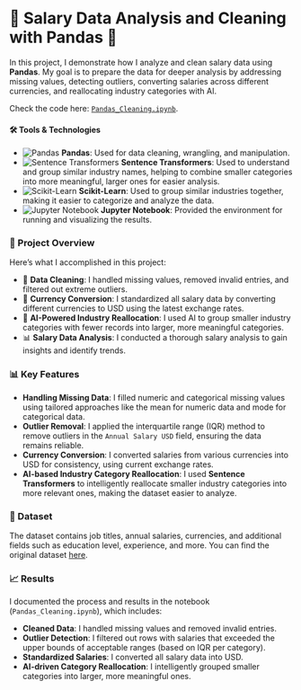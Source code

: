 # 💼 Salary Data Analysis and Cleaning with Pandas 🧹

In this project, I demonstrate how I analyze and clean salary data using **Pandas**. My goal is to prepare the data for deeper analysis by addressing missing values, detecting outliers, converting salaries across different currencies, and reallocating industry categories with AI.

Check the code here: [`Pandas_Cleaning.ipynb`](Pandas_Cleaning.ipynb).

#### 🛠️ Tools & Technologies

- ![Pandas](https://img.shields.io/badge/-Pandas-150458?logo=pandas&logoColor=white) **Pandas**: Used for data cleaning, wrangling, and manipulation.
- ![Sentence Transformers](https://img.shields.io/badge/-Sentence%20Transformers-3E5A8E?logo=tensorflow&logoColor=white) **Sentence Transformers**: Used to understand and group similar industry names, helping to combine smaller categories into more meaningful, larger ones for easier analysis.
- ![Scikit-Learn](https://img.shields.io/badge/-Scikit%20Learn-F7931E?logo=scikitlearn&logoColor=white) **Scikit-Learn**: Used to group similar industries together, making it easier to categorize and analyze the data.
- ![Jupyter Notebook](https://img.shields.io/badge/-Jupyter%20Notebook-F37626?logo=jupyter&logoColor=white) **Jupyter Notebook**: Provided the environment for running and visualizing the results.


### 🚀 Project Overview

Here’s what I accomplished in this project:
- 🧹 **Data Cleaning**: I handled missing values, removed invalid entries, and filtered out extreme outliers.
- 🔄 **Currency Conversion**: I standardized all salary data by converting different currencies to USD using the latest exchange rates.
- 🧠 **AI-Powered Industry Reallocation**: I used AI to group smaller industry categories with fewer records into larger, more meaningful categories.
- 📊 **Salary Data Analysis**: I conducted a thorough salary analysis to gain insights and identify trends.

### 📊 Key Features

- **Handling Missing Data**: I filled numeric and categorical missing values using tailored approaches like the mean for numeric data and mode for categorical data.
- **Outlier Removal**: I applied the interquartile range (IQR) method to remove outliers in the `Annual Salary USD` field, ensuring the data remains reliable.
- **Currency Conversion**: I converted salaries from various currencies into USD for consistency, using current exchange rates.
- **AI-based Industry Category Reallocation**: I used **Sentence Transformers** to intelligently reallocate smaller industry categories into more relevant ones, making the dataset easier to analyze.

### 📂 Dataset

The dataset contains job titles, annual salaries, currencies, and additional fields such as education level, experience, and more. You can find the original dataset [here](https://docs.google.com/spreadsheets/u/1/d/1rGCKXIKt-7l5gX06NAwO3pjqEHh-oPXtB8ihkp0vGWo/htmlview?usp=sharing).

### 📈 Results

I documented the process and results in the notebook (`Pandas_Cleaning.ipynb`), which includes:

- **Cleaned Data**: I handled missing values and removed invalid entries.
- **Outlier Detection**: I filtered out rows with salaries that exceeded the upper bounds of acceptable ranges (based on IQR per category).
- **Standardized Salaries**: I converted all salary data into USD.
- **AI-driven Category Reallocation**: I intelligently grouped smaller categories into larger, more meaningful ones.
